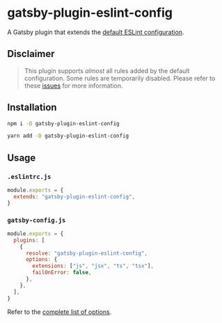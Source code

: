 # gatsby-plugin-eslint-config

A Gatsby plugin that extends the [default ESLint configuration](https://github.com/gatsbyjs/gatsby/blob/master/packages/gatsby/src/utils/eslint-config.ts).

## Disclaimer

> This plugin supports _almost_ all rules added by the default configuration.
> Some rules are temporarily disabled.
> Please refer to these [issues](https://github.com/kelvindecosta/gatsby-plugin-eslint-config/issues) for more information.

## Installation

```bash
npm i -D gatsby-plugin-eslint-config
```

```bash
yarn add -D gatsby-plugin-eslint-config
```

## Usage

### `.eslintrc.js`

```js
module.exports = {
  extends: "gatsby-plugin-eslint-config",
}
```

### `gatsby-config.js`

```js
module.exports = {
  plugins: [
    {
      resolve: "gatsby-plugin-eslint-config",
      options: {
        extensions: ["js", "jsx", "ts", "tsx"],
        failOnError: false,
      },
    },
  ],
}
```

Refer to the [complete list of options](https://eslint.org/docs/developer-guide/nodejs-api#-new-eslintoptions).
